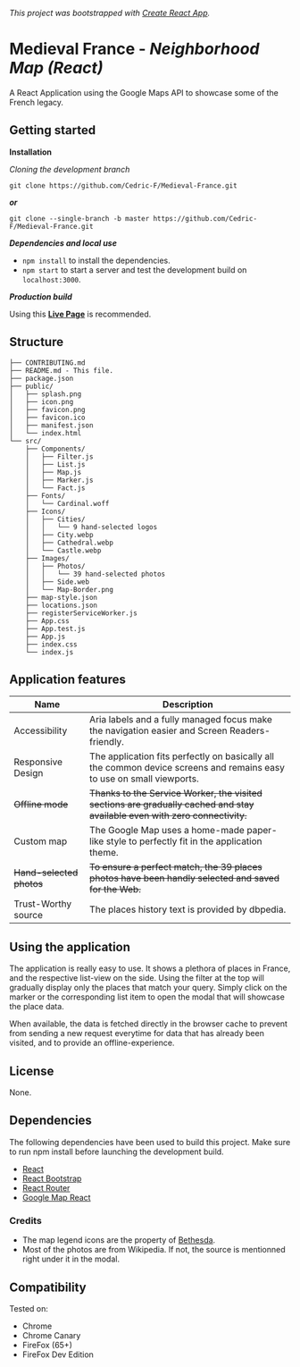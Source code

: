 _This project was bootstrapped with [Create React App](https://github.com/facebookincubator/create-react-app)._

# Medieval France - _Neighborhood Map (React)_

A React Application using the Google Maps API to showcase some of the French legacy.

## Getting started

**Installation**

_Cloning the development branch_

```
git clone https://github.com/Cedric-F/Medieval-France.git
```

***or***

```
git clone --single-branch -b master https://github.com/Cedric-F/Medieval-France.git
```

_**Dependencies and local use**_

* `npm install` to install the dependencies.
* `npm start` to start a server and test the development build on `localhost:3000`.

_**Production build**_

Using this **[Live Page](https://cedric-f.github.io/Medieval-France/)** is recommended.

## Structure

```
├── CONTRIBUTING.md
├── README.md - This file.
├── package.json
├── public/
│   ├── splash.png
│   ├── icon.png
│   ├── favicon.png
│   ├── favicon.ico
│   ├── manifest.json
│   └── index.html
└── src/
    ├── Components/
    │   ├── Filter.js
    │   ├── List.js
    │   ├── Map.js
    │   ├── Marker.js
    │   └── Fact.js
    ├── Fonts/
    │   └── Cardinal.woff
    ├── Icons/
    │   ├── Cities/
    │   │   └── 9 hand-selected logos
    │   ├── City.webp
    │   ├── Cathedral.webp
    │   └── Castle.webp
    ├── Images/
    │   ├── Photos/
    │   │   └── 39 hand-selected photos
    │   ├── Side.web
    │   └── Map-Border.png
    ├── map-style.json
    ├── locations.json
    ├── registerServiceWorker.js
    ├── App.css
    ├── App.test.js
    ├── App.js
    ├── index.css
    └── index.js
```

## Application features

Name                 | Description
---------------------|------------
Accessibility        | Aria labels and a fully managed focus make the navigation easier and Screen Readers-friendly.
Responsive Design    | The application fits perfectly on basically all the common device screens and remains easy to use on small viewports.
~~Offline mode~~         | ~~Thanks to the Service Worker, the visited sections are gradually cached and stay available even with zero connectivity.~~
Custom map           | The Google Map uses a home-made paper-like style to perfectly fit in the application theme.
~~Hand-selected photos~~ | ~~To ensure a perfect match, the 39 places photos have been handly selected and saved for the Web.~~
Trust-Worthy source  | The places history text is provided by dbpedia.

## Using the application

The application is really easy to use.
It shows a plethora of places in France, and the respective list-view on the side.
Using the filter at the top will gradually display only the places that match your query.
Simply click on the marker or the corresponding list item to open the modal that will showcase the place data.

When available, the data is fetched directly in the browser cache to prevent from sending a new request everytime for data that has already been visited, and to provide an offline-experience.

## License

None.

## Dependencies

The following dependencies have been used to build this project. Make sure to run npm install before launching the development build.

* [React](https://github.com/facebook/React)
* [React Bootstrap](https://github.com/react-bootstrap/react-bootstrap)
* [React Router](https://github.com/ReactTraining/react-router)
* [Google Map React](https://github.com/google-map-react/google-map-react)

### Credits

* The map legend icons are the property of [Bethesda](https://bethesda.net/en/).
* Most of the photos are from Wikipedia. If not, the source is mentionned right under it in the modal.

## Compatibility

Tested on:

* Chrome
* Chrome Canary
* FireFox (65+)
* FireFox Dev Edition
